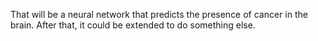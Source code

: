 That will be a neural network that predicts the presence of cancer in the brain. After that, it could be extended to do something else.
